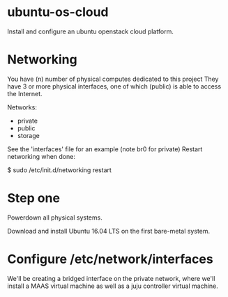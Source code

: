 # ubuntu-os-cloud

Install and configure an ubuntu openstack cloud platform.

# Networking

You have (n) number of physical computes dedicated to this project
They have 3 or more physical interfaces, one of which (public) is able to access the Internet.

Networks:

   - private 
   - public
   - storage

See the 'interfaces' file for an example (note br0 for private)
Restart networking when done:

   $ sudo /etc/init.d/networking restart

# Step one

Powerdown all physical systems.

Download and install Ubuntu 16.04 LTS on the first bare-metal system.

# Configure /etc/network/interfaces

We'll be creating a bridged interface on the private network, where we'll install 
a MAAS virtual machine as well as a juju controller virtual machine.
